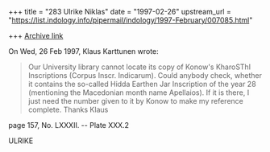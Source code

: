 +++
title = "283 Ulrike Niklas"
date = "1997-02-26"
upstream_url = "https://list.indology.info/pipermail/indology/1997-February/007085.html"

+++
[Archive link](https://list.indology.info/pipermail/indology/1997-February/007085.html)



On Wed, 26 Feb 1997, Klaus Karttunen wrote:

> Our University library cannot locate its copy of Konow's KharoSThI 
> Inscriptions (Corpus Inscr. Indicarum). Could anybody check, whether it 
> contains the so-called Hidda Earthen Jar Inscription of the year 28 
> (mentioning the Macedonian month name Apellaios). If it is there, I just 
> need the number given to it by Konow to make my reference complete.
> Thanks
> Klaus
> 

page 157, No. LXXXII. -- Plate XXX.2

ULRIKE




